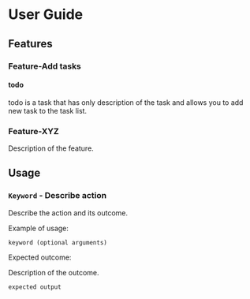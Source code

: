# User Guide

## Features 

### Feature-Add tasks

#### todo
todo is a task that has only description of the task and allows you to add new task to the task list.

### Feature-XYZ

Description of the feature.

## Usage

### `Keyword` - Describe action

Describe the action and its outcome.

Example of usage: 

`keyword (optional arguments)`

Expected outcome:

Description of the outcome.

```
expected output
```


